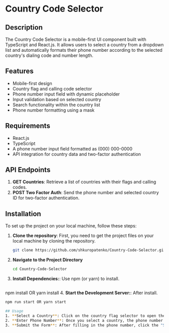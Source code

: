 # Country Code Selector

## Description
The Country Code Selector is a mobile-first UI component built with TypeScript and React.js. It allows users to select a country from a dropdown list and automatically formats their phone number according to the selected country's dialing code and number length.

## Features
- Mobile-first design
- Country flag and calling code selector
- Phone number input field with dynamic placeholder
- Input validation based on selected country
- Search functionality within the country list
- Phone number formatting using a mask

## Requirements
- React.js
- TypeScript
- A phone number input field formatted as (000) 000-0000
- API integration for country data and two-factor authentication

## API Endpoints
1. **GET Countries**: Retrieve a list of countries with their flags and calling codes.
2. **POST Two Factor Auth**: Send the phone number and selected country ID for two-factor authentication.

## Installation
To set up the project on your local machine, follow these steps:

1. **Clone the repository**: First, you need to get the project files on your local machine by cloning the repository.
   ```bash
   git clone https://github.com/shkuropatenko/Country-Code-Selector.git
2. **Navigate to the Project Directory**
   ```bash
   cd Country-Code-Selector
3. **Install Dependencies:**: Use npm (or yarn) to install.
   ```bash
  npm install OR yarn install
4. **Start the Development Server:**: After install.
   ```bash
  npm run start OR yarn start

## Usage
1. **Select a Country**: Click on the country flag selector to open the dropdown menu. You can either scroll through the list or use the search field to find your desired country quickly.
2. **Enter Phone Number**: Once you select a country, the phone number input field will update its placeholder and validation rules according to the selected country’s phone number format. Enter your phone number in the provided format.
3. **Submit the Form**: After filling in the phone number, click the "Submit" button. The application will send the phone number and country ID to the SoftPoint developer API for two-factor authentication.

